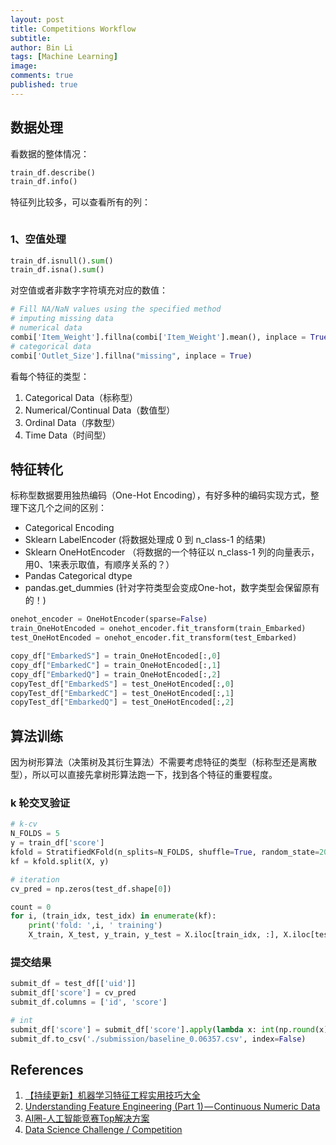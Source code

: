 ```yaml
---
layout: post
title: Competitions Workflow
subtitle:
author: Bin Li
tags: [Machine Learning]
image: 
comments: true
published: true
---
```


## 数据处理
看数据的整体情况：
```python
train_df.describe()
train_df.info()
```

特征列比较多，可以查看所有的列：
```python

```

### 1、空值处理
```python
train_df.isnull().sum()
train_df.isna().sum()
```

对空值或者非数字字符填充对应的数值：

```python
# Fill NA/NaN values using the specified method
# imputing missing data
# numerical data
combi['Item_Weight'].fillna(combi['Item_Weight'].mean(), inplace = True)
# categorical data
combi['Outlet_Size'].fillna("missing", inplace = True)
```

看每个特征的类型：
1. Categorical Data（标称型）
2. Numerical/Continual Data（数值型）
3. Ordinal Data（序数型）
4. Time Data（时间型）

## 特征转化
标称型数据要用独热编码（One-Hot Encoding），有好多种的编码实现方式，整理下这几个之间的区别：
* Categorical Encoding
* Sklearn LabelEncoder (将数据处理成 0 到 n_class-1 的结果)
* Sklearn OneHotEncoder （将数据的一个特征以 n_class-1 列的向量表示，用0、1来表示取值，有顺序关系的？）
* Pandas Categorical dtype
* pandas.get_dummies (针对字符类型会变成One-hot，数字类型会保留原有的！)

```python
onehot_encoder = OneHotEncoder(sparse=False)
train_OneHotEncoded = onehot_encoder.fit_transform(train_Embarked)
test_OneHotEncoded = onehot_encoder.fit_transform(test_Embarked)

copy_df["EmbarkedS"] = train_OneHotEncoded[:,0]
copy_df["EmbarkedC"] = train_OneHotEncoded[:,1]
copy_df["EmbarkedQ"] = train_OneHotEncoded[:,2]
copyTest_df["EmbarkedS"] = test_OneHotEncoded[:,0]
copyTest_df["EmbarkedC"] = test_OneHotEncoded[:,1]
copyTest_df["EmbarkedQ"] = test_OneHotEncoded[:,2]
```

## 算法训练
因为树形算法（决策树及其衍生算法）不需要考虑特征的类型（标称型还是离散型），所以可以直接先拿树形算法跑一下，找到各个特征的重要程度。

### k 轮交叉验证
```python
# k-cv
N_FOLDS = 5
y = train_df['score']
kfold = StratifiedKFold(n_splits=N_FOLDS, shuffle=True, random_state=2019)
kf = kfold.split(X, y)

# iteration
cv_pred = np.zeros(test_df.shape[0])

count = 0
for i, (train_idx, test_idx) in enumerate(kf):
    print('fold: ',i, ' training')
    X_train, X_test, y_train, y_test = X.iloc[train_idx, :], X.iloc[test_idx, :], y.iloc[train_idx], y.iloc[test_idx]
```

### 提交结果
```python
submit_df = test_df[['uid']]
submit_df['score'] = cv_pred
submit_df.columns = ['id', 'score']

# int
submit_df['score'] = submit_df['score'].apply(lambda x: int(np.round(x)))
submit_df.to_csv('./submission/baseline_0.06357.csv', index=False)
```

## References
1. [【持续更新】机器学习特征工程实用技巧大全](https://zhuanlan.zhihu.com/p/26444240)
2. [Understanding Feature Engineering (Part 1) — Continuous Numeric Data](https://towardsdatascience.com/understanding-feature-engineering-part-1-continuous-numeric-data-da4e47099a7b)
3. [AI圈-人工智能竞赛Top解决方案](https://github.com/AI-Sphere/Awesome-AI-Competitions)
4. [Data Science Challenge / Competition](https://iphysresearch.github.io/DataSciComp/?sub=PF%2CAC%2CDM%2CCV%2CNLP%2CRL%2CSP%2CIT)